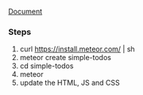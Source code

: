 
[Document](https://www.meteor.com/tutorials/blaze/creating-an-app)

### Steps

1. curl https://install.meteor.com/ | sh
1. meteor create simple-todos
1. cd simple-todos
1. meteor
1. update the HTML, JS and CSS
